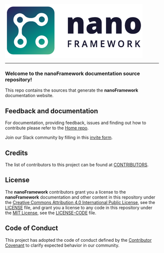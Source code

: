 ![nanoFramework logo](https://github.com/nanoframework/Home/blob/master/resources/logo/nanoFramework-repo-logo.png)

-----

### Welcome to the **nanoFramework** documentation source repository!

This repo contains the sources that generate the **nanoFramework** documentation website.


## Feedback and documentation

For documentation, providing feedback, issues and finding out how to contribute please refer to the [Home repo](https://github.com/nanoframework/Home).

Join our Slack community by filling in this [invite form](https://nanoframework.wordpress.com/slack-invite-form/).


## Credits

The list of contributors to this project can be found at [CONTRIBUTORS](https://github.com/nanoframework/Home/blob/master/CONTRIBUTORS.md).


## License

The **nanoFramework** contributors grant you a license to the **nanoFramework** documentation and other content
in this repository under the [Creative Commons Attribution 4.0 International Public License](https://creativecommons.org/licenses/by/4.0/legalcode),
see the [LICENSE](LICENSE) file, and grant you a license to any code in this repository under the [MIT License](https://opensource.org/licenses/MIT), see the
[LICENSE-CODE](LICENSE-CODE) file.


## Code of Conduct
This project has adopted the code of conduct defined by the [Contributor Covenant](http://contributor-covenant.org/)
to clarify expected behavior in our community.

